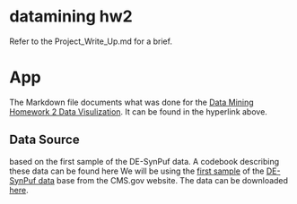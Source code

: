 # datamining hw2

Refer to the Project_Write_Up.md for a brief.

# App
The Markdown file documents what was done for the [Data Mining Homework 2 Data Visulization](https://whalejasmine.shinyapps.io/REIBURSEMENThw2). It can be found in the hyperlink above.

## Data Source

based on the first sample of the DE-SynPuf data. A codebook describing these data can be found here
We will be using the [first sample](https://www.cms.gov/Research-Statistics-Data-and-Systems/Downloadable-Public-Use-Files/SynPUFs/DESample01.html) of the [DE-SynPuf data](https://www.cms.gov/Research-Statistics-Data-and-Systems/Downloadable-Public-Use-Files/SynPUFs/DE_Syn_PUF.html) base from the CMS.gov website. The data can be downloaded [here]("https://www.cms.gov/Research-Statistics-Data-and-Systems/Downloadable-Public-Use-Files/SynPUFs/DESample01.html"). 
